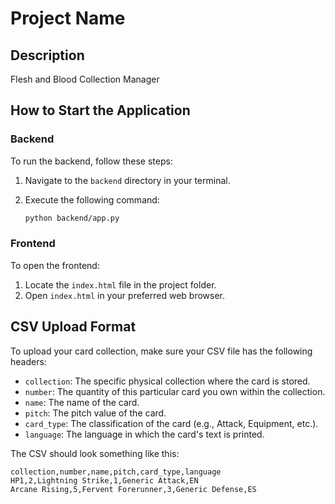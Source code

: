 ﻿# Project Name

## Description

Flesh and Blood Collection Manager

## How to Start the Application

### Backend

To run the backend, follow these steps:

1. Navigate to the `backend` directory in your terminal.
2. Execute the following command:

    ```bash
    python backend/app.py
    ```

### Frontend

To open the frontend:

1. Locate the `index.html` file in the project folder.
2. Open `index.html` in your preferred web browser.

## CSV Upload Format

To upload your card collection, make sure your CSV file has the following headers:

- `collection`: The specific physical collection where the card is stored.
- `number`: The quantity of this particular card you own within the collection.
- `name`: The name of the card.
- `pitch`: The pitch value of the card.
- `card_type`: The classification of the card (e.g., Attack, Equipment, etc.).
- `language`: The language in which the card's text is printed.

The CSV should look something like this:

```csv
collection,number,name,pitch,card_type,language
HP1,2,Lightning Strike,1,Generic Attack,EN
Arcane Rising,5,Fervent Forerunner,3,Generic Defense,ES
```
